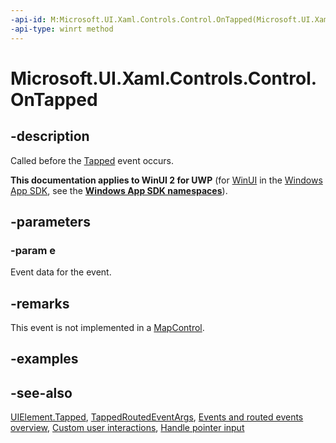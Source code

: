```yaml
---
-api-id: M:Microsoft.UI.Xaml.Controls.Control.OnTapped(Microsoft.UI.Xaml.Input.TappedRoutedEventArgs)
-api-type: winrt method
---
```


<!-- Method syntax
virtual protected void OnTapped(Windows.UI.Xaml.Input.TappedRoutedEventArgs e)
-->

# Microsoft.UI.Xaml.Controls.Control.OnTapped

## -description
Called before the [Tapped](../microsoft.ui.xaml/uielement_tapped.md) event occurs.

**This documentation applies to WinUI 2 for UWP** (for [WinUI](/windows/apps/winui/winui3/) in the [Windows App SDK](/windows/apps/windows-app-sdk/), see the **[Windows App SDK namespaces](/windows/windows-app-sdk/api/winrt/)**).

## -parameters
### -param e
Event data for the event.

## -remarks
This event is not implemented in a [MapControl](/uwp/api/windows.ui.xaml.controls.maps.mapcontrol).
## -examples

## -see-also
[UIElement.Tapped](control_ondoubletapped_1580764600.md), [TappedRoutedEventArgs](../microsoft.ui.xaml.input/tappedroutedeventargs.md), [Events and routed events overview](/windows/uwp/xaml-platform/events-and-routed-events-overview), [Custom user interactions](/windows/apps/design/layout/index), [Handle pointer input](/windows/uwp/input-and-devices/handle-pointer-input)
